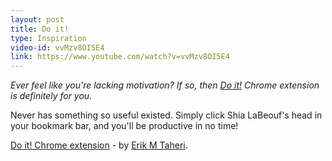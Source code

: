 ```yaml
---
layout: post
title: Do it!
type: Inspiration
video-id: vvMzv8OI5E4
link: https://www.youtube.com/watch?v=vvMzv8OI5E4
---
```


_Ever feel like you're lacking motivation? If so, then [Do it!](https://chrome.google.com/webstore/detail/do-it/eppncnmppghbndacgkideegigaminkfg?hl=en) Chrome extension is definitely for you._

Never has something so useful existed. Simply click Shia LaBeouf's head in your bookmark bar, and you'll be productive in no time!

[Do it! Chrome extension](https://chrome.google.com/webstore/detail/do-it/eppncnmppghbndacgkideegigaminkfg?hl=en) - by [Erik M Taheri](http://taheri.io/).

